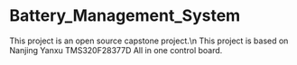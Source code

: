 # Battery_Management_System

This project is an open source capstone project.\n
This project is based on Nanjing Yanxu TMS320F28377D All in one control board.
